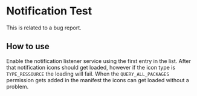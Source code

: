 # Notification Test

This is related to a bug report.

## How to use

Enable the notification listener service using the first entry in the list.
After that notification icons should get loaded, however if the icon type is `TYPE_RESSOURCE` the loading will fail.
When the `QUERY_ALL_PACKAGES` permission gets added in the manifest the icons can get loaded without a problem.
